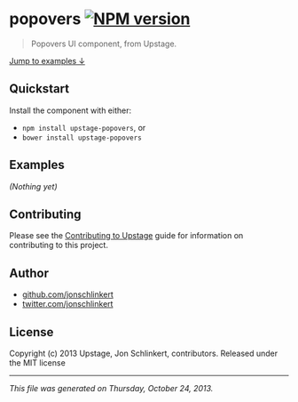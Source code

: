 # popovers [![NPM version](https://badge.fury.io/js/popovers.png)](http://badge.fury.io/js/popovers)

> Popovers UI component, from Upstage.

[Jump to examples ↓](./EXAMPLES.md)

## Quickstart
Install the component with either:

* `npm install upstage-popovers`, or
* `bower install upstage-popovers`

## Examples

_(Nothing yet)_

## Contributing
Please see the [Contributing to Upstage](https://github.com/upstage/upstage/blob/master/CONTRIBUTING.md) guide for information on contributing to this project.

## Author

+ [github.com/jonschlinkert](https://github.com/jonschlinkert)
+ [twitter.com/jonschlinkert](http://twitter.com/jonschlinkert)

## License
Copyright (c) 2013 Upstage, Jon Schlinkert, contributors.
Released under the MIT license

***

_This file was generated on Thursday, October 24, 2013._

